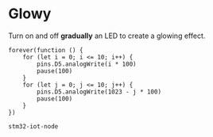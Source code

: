 # Glowy

Turn on and off **gradually** an LED to create a glowing effect.

```blocks
forever(function () {
    for (let i = 0; i <= 10; i++) {
        pins.D5.analogWrite(i * 100)
        pause(100)
    }
    for (let j = 0; j <= 10; j++) {
        pins.D5.analogWrite(1023 - j * 100)
        pause(100)
    }
})
```

```package
stm32-iot-node
```